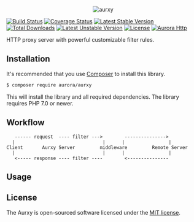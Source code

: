 <p align="center"><img src="https://raw.githubusercontent.com/panlatent/aurxy/master/docs/images/logo.png" 
alt="aurxy" /></p>

[![Build Status](https://travis-ci.org/aurorahttp/aurxy.svg)](https://travis-ci.org/aurorahttp/aurxy)
[![Coverage Status](https://coveralls.io/repos/github/aurorahttp/aurxy/badge.svg?branch=master)](https://coveralls.io/github/aurorahttp/aurxy?branch=master)
[![Latest Stable Version](https://poser.pugx.org/aurora/aurxy/v/stable.svg)](https://packagist.org/packages/aurora/aurxy)
[![Total Downloads](https://poser.pugx.org/aurora/aurxy/downloads.svg)](https://packagist.org/packages/aurora/aurxy) 
[![Latest Unstable Version](https://poser.pugx.org/aurora/aurxy/v/unstable.svg)](https://packagist.org/packages/aurora/aurxy)
[![License](https://poser.pugx.org/aurora/aurxy/license.svg)](https://packagist.org/packages/aurora/aurxy)
[![Aurora Http](https://img.shields.io/badge/Powered_by-Aurora_Http-green.svg?style=flat)](https://aurorahttp.com/)

HTTP proxy server with powerful customizable filter rules.

Installation
------------
It's recommended that you use [Composer](https://getcomposer.org/) to install this library.

```bash
$ composer require aurora/aurxy
```

This will install the library and all required dependencies. The library requires PHP 7.0 or newer.

Workflow
--------

```
   ------ request  ---- filter --->        ---------------> 
  |                                |      |                |
Client       Aurxy Server         middleware         Remote Server  
  |                                |      |                |
   <----- response ---- filter ----        <---------------
 ```

Usage
-----

License
-------
The Aurxy is open-sourced software licensed under the [MIT license](http://opensource.org/licenses/MIT).

